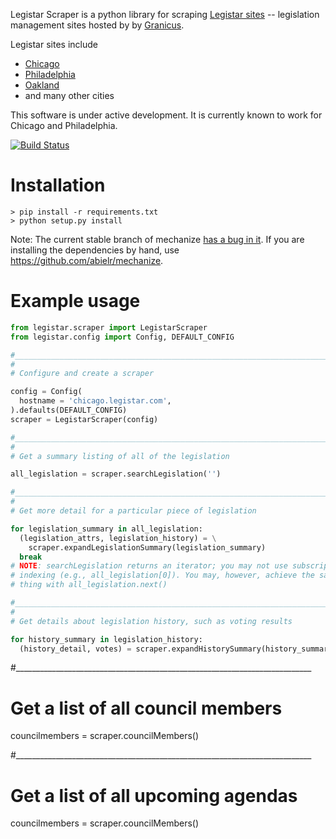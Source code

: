 Legistar Scraper is a python library for scraping [Legistar sites](http://www.granicus.com/Legistar/Product-Overview.aspx) 
-- legislation management sites hosted by by [Granicus](http://www.granicus.com/Streaming-Media-Government.aspx).

Legistar sites include 
- [Chicago](http://chicago.legistar.com)
- [Philadelphia](http://phila.legistar.com)
- [Oakland](http://oakland.legistar.com/legislation.aspx)
- and many other cities

This software is under active development. It is currently known to work for Chicago and Philadelphia.

[![Build Status](https://travis-ci.org/fgregg/legistar-scrape.png?branch=master)](https://travis-ci.org/fgregg/legistar-scrape)
# Installation

```console
> pip install -r requirements.txt
> python setup.py install 
```

Note: The current stable branch of mechanize [has a bug in it](https://github.com/jjlee/mechanize/pull/58). If
you are installing the dependencies by hand, use https://github.com/abielr/mechanize.

# Example usage

```python
from legistar.scraper import LegistarScraper
from legistar.config import Config, DEFAULT_CONFIG

#__________________________________________________________________________
#
# Configure and create a scraper

config = Config(
  hostname = 'chicago.legistar.com',
).defaults(DEFAULT_CONFIG)
scraper = LegistarScraper(config)

#__________________________________________________________________________
#
# Get a summary listing of all of the legislation

all_legislation = scraper.searchLegislation('')

#__________________________________________________________________________
#
# Get more detail for a particular piece of legislation

for legislation_summary in all_legislation:
  (legislation_attrs, legislation_history) = \
    scraper.expandLegislationSummary(legislation_summary)
  break
# NOTE: searchLegislation returns an iterator; you may not use subscript
# indexing (e.g., all_legislation[0]). You may, however, achieve the same
# thing with all_legislation.next()

#__________________________________________________________________________
#
# Get details about legislation history, such as voting results

for history_summary in legislation_history:
  (history_detail, votes) = scraper.expandHistorySummary(history_summary)
```

#__________________________________________________________________________
#
# Get a list of all council members

councilmembers = scraper.councilMembers()

#__________________________________________________________________________
#
# Get a list of all upcoming agendas

councilmembers = scraper.councilMembers()